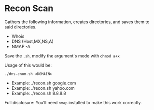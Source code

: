 # Recon Scan

Gathers the following information, creates directories, and saves them to said directories.
* Whois
* DNS (Host,MX,NS,A)
* NMAP -A

Save the `.sh`, modify the argument's mode with `chmod a+x`

Usage of this would be:

`./dns-enum.sh <DOMAIN>`
* Example: ./recon.sh google.com 
* Example: ./recon.sh yahoo.com 
* Example: ./recon.sh 8.8.8.8 

Full disclosure: You’ll need `nmap` installed to make this work correctly.
